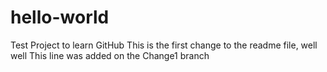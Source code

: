 # hello-world
Test Project to learn GitHub
This is the first change to the readme file, well well
This line was added on the Change1 branch
